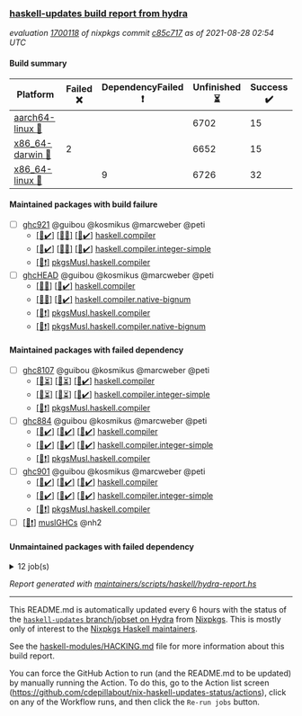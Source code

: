 ### [haskell-updates build report from hydra](https://hydra.nixos.org/jobset/nixpkgs/haskell-updates)
*evaluation [1700118](https://hydra.nixos.org/eval/1700118) of nixpkgs commit [c85c717](https://github.com/NixOS/nixpkgs/commits/c85c717e9be209a59628d23844866f5bd5b178b9) as of 2021-08-28 02:54 UTC*
#### Build summary

 | Platform | Failed :x: | DependencyFailed :heavy_exclamation_mark: | Unfinished :hourglass_flowing_sand: | Success :heavy_check_mark: | 
 | --- | --- | --- | --- | --- | 
 | [aarch64-linux :iphone:](https://hydra.nixos.org/eval/1700118?filter=.aarch64-linux) |  |  | 6702 | 15 | 
 | [x86_64-darwin :apple:](https://hydra.nixos.org/eval/1700118?filter=.x86_64-darwin) | 2 |  | 6652 | 15 | 
 | [x86_64-linux :penguin:](https://hydra.nixos.org/eval/1700118?filter=.x86_64-linux) |  | 9 | 6726 | 32 | 
#### Maintained packages with build failure
- [ ] [ghc921](https://hydra.nixos.org/eval/1700118?filter=ghc921) @guibou @kosmikus @marcweber @peti
  - [[:iphone::heavy_check_mark:]](https://hydra.nixos.org/build/150725732) [[:apple::x:]](https://hydra.nixos.org/build/150734297) [[:penguin::heavy_check_mark:]](https://hydra.nixos.org/build/150737593) [haskell.compiler](https://hydra.nixos.org/eval/1700118?filter=haskell.compiler.ghc921)
  - [[:iphone::heavy_check_mark:]](https://hydra.nixos.org/build/150728335) [[:apple::x:]](https://hydra.nixos.org/build/150727664) [[:penguin::heavy_check_mark:]](https://hydra.nixos.org/build/150734710) [haskell.compiler.integer-simple](https://hydra.nixos.org/eval/1700118?filter=haskell.compiler.integer-simple.ghc921)
  -   [[:penguin::heavy_exclamation_mark:]](https://hydra.nixos.org/build/150726718) [pkgsMusl.haskell.compiler](https://hydra.nixos.org/eval/1700118?filter=pkgsMusl.haskell.compiler.ghc921)
- [ ] [ghcHEAD](https://hydra.nixos.org/eval/1700118?filter=ghcHEAD) @guibou @kosmikus @marcweber @peti
  - [[:apple::x:]](https://hydra.nixos.org/build/150744847) [[:penguin::heavy_check_mark:]](https://hydra.nixos.org/build/150741352) [haskell.compiler](https://hydra.nixos.org/eval/1700118?filter=haskell.compiler.ghcHEAD)
  - [[:apple::x:]](https://hydra.nixos.org/build/150733233) [[:penguin::heavy_check_mark:]](https://hydra.nixos.org/build/150740499) [haskell.compiler.native-bignum](https://hydra.nixos.org/eval/1700118?filter=haskell.compiler.native-bignum.ghcHEAD)
  -  [[:penguin::heavy_exclamation_mark:]](https://hydra.nixos.org/build/150729184) [pkgsMusl.haskell.compiler](https://hydra.nixos.org/eval/1700118?filter=pkgsMusl.haskell.compiler.ghcHEAD)
  -  [[:penguin::heavy_exclamation_mark:]](https://hydra.nixos.org/build/150726321) [pkgsMusl.haskell.compiler.native-bignum](https://hydra.nixos.org/eval/1700118?filter=pkgsMusl.haskell.compiler.native-bignum.ghcHEAD)
#### Maintained packages with failed dependency
- [ ] [ghc8107](https://hydra.nixos.org/eval/1700118?filter=ghc8107) @guibou @kosmikus @marcweber @peti
  - [[:iphone::hourglass_flowing_sand:]](https://hydra.nixos.org/build/151094349) [[:apple::hourglass_flowing_sand:]](https://hydra.nixos.org/build/151105055) [[:penguin::heavy_check_mark:]](https://hydra.nixos.org/build/151111393) [haskell.compiler](https://hydra.nixos.org/eval/1700118?filter=haskell.compiler.ghc8107)
  - [[:iphone::hourglass_flowing_sand:]](https://hydra.nixos.org/build/151100438) [[:apple::hourglass_flowing_sand:]](https://hydra.nixos.org/build/151098827) [[:penguin::heavy_check_mark:]](https://hydra.nixos.org/build/151093113) [haskell.compiler.integer-simple](https://hydra.nixos.org/eval/1700118?filter=haskell.compiler.integer-simple.ghc8107)
  -   [[:penguin::heavy_exclamation_mark:]](https://hydra.nixos.org/build/151106146) [pkgsMusl.haskell.compiler](https://hydra.nixos.org/eval/1700118?filter=pkgsMusl.haskell.compiler.ghc8107)
- [ ] [ghc884](https://hydra.nixos.org/eval/1700118?filter=ghc884) @guibou @kosmikus @marcweber @peti
  - [[:iphone::heavy_check_mark:]](https://hydra.nixos.org/build/150741288) [[:apple::heavy_check_mark:]](https://hydra.nixos.org/build/150730933) [[:penguin::heavy_check_mark:]](https://hydra.nixos.org/build/150726194) [haskell.compiler](https://hydra.nixos.org/eval/1700118?filter=haskell.compiler.ghc884)
  - [[:iphone::heavy_check_mark:]](https://hydra.nixos.org/build/150733124) [[:apple::heavy_check_mark:]](https://hydra.nixos.org/build/150733991) [[:penguin::heavy_check_mark:]](https://hydra.nixos.org/build/150725232) [haskell.compiler.integer-simple](https://hydra.nixos.org/eval/1700118?filter=haskell.compiler.integer-simple.ghc884)
  -   [[:penguin::heavy_exclamation_mark:]](https://hydra.nixos.org/build/150726417) [pkgsMusl.haskell.compiler](https://hydra.nixos.org/eval/1700118?filter=pkgsMusl.haskell.compiler.ghc884)
- [ ] [ghc901](https://hydra.nixos.org/eval/1700118?filter=ghc901) @guibou @kosmikus @marcweber @peti
  - [[:iphone::heavy_check_mark:]](https://hydra.nixos.org/build/150735950) [[:apple::heavy_check_mark:]](https://hydra.nixos.org/build/150728102) [[:penguin::heavy_check_mark:]](https://hydra.nixos.org/build/150741500) [haskell.compiler](https://hydra.nixos.org/eval/1700118?filter=haskell.compiler.ghc901)
  - [[:iphone::heavy_check_mark:]](https://hydra.nixos.org/build/150732915) [[:apple::heavy_check_mark:]](https://hydra.nixos.org/build/150726421) [[:penguin::heavy_check_mark:]](https://hydra.nixos.org/build/150724710) [haskell.compiler.integer-simple](https://hydra.nixos.org/eval/1700118?filter=haskell.compiler.integer-simple.ghc901)
  -   [[:penguin::heavy_exclamation_mark:]](https://hydra.nixos.org/build/150732612) [pkgsMusl.haskell.compiler](https://hydra.nixos.org/eval/1700118?filter=pkgsMusl.haskell.compiler.ghc901)
- [ ] [[:penguin::heavy_exclamation_mark:]](https://hydra.nixos.org/build/151103622) [muslGHCs](https://hydra.nixos.org/eval/1700118?filter=muslGHCs) @nh2
#### Unmaintained packages with failed dependency
<details><summary>12 job(s) </summary>

- [ ] [hello](https://hydra.nixos.org/eval/1700118?filter=hello) 
  - [[:iphone::hourglass_flowing_sand:]](https://hydra.nixos.org/build/151107384) [[:apple::hourglass_flowing_sand:]](https://hydra.nixos.org/build/151105992) [[:penguin::heavy_check_mark:]](https://hydra.nixos.org/build/151097109) [haskellPackages](https://hydra.nixos.org/eval/1700118?filter=haskellPackages.hello)
  -   [[:penguin::heavy_exclamation_mark:]](https://hydra.nixos.org/build/151109722) [pkgsMusl.haskellPackages](https://hydra.nixos.org/eval/1700118?filter=pkgsMusl.haskellPackages.hello)
  -   [[:penguin::hourglass_flowing_sand:]](https://hydra.nixos.org/build/151101899) [pkgsStatic.haskell.packages.integer-simple.ghc8107](https://hydra.nixos.org/eval/1700118?filter=pkgsStatic.haskell.packages.integer-simple.ghc8107.hello)
- [ ] [lens](https://hydra.nixos.org/eval/1700118?filter=lens) 
  - [[:iphone::hourglass_flowing_sand:]](https://hydra.nixos.org/build/151100433) [[:apple::hourglass_flowing_sand:]](https://hydra.nixos.org/build/151098337) [[:penguin::hourglass_flowing_sand:]](https://hydra.nixos.org/build/151110145) [haskellPackages](https://hydra.nixos.org/eval/1700118?filter=haskellPackages.lens)
  -   [[:penguin::heavy_exclamation_mark:]](https://hydra.nixos.org/build/151101391) [pkgsMusl.haskellPackages](https://hydra.nixos.org/eval/1700118?filter=pkgsMusl.haskellPackages.lens)
  -   [[:penguin::hourglass_flowing_sand:]](https://hydra.nixos.org/build/151100711) [pkgsStatic.haskell.packages.integer-simple.ghc8107](https://hydra.nixos.org/eval/1700118?filter=pkgsStatic.haskell.packages.integer-simple.ghc8107.lens)
- [ ] [random](https://hydra.nixos.org/eval/1700118?filter=random) 
  - [[:iphone::hourglass_flowing_sand:]](https://hydra.nixos.org/build/151105885) [[:apple::hourglass_flowing_sand:]](https://hydra.nixos.org/build/151111556) [[:penguin::hourglass_flowing_sand:]](https://hydra.nixos.org/build/151097124) [haskellPackages](https://hydra.nixos.org/eval/1700118?filter=haskellPackages.random)
  -   [[:penguin::heavy_exclamation_mark:]](https://hydra.nixos.org/build/151099387) [pkgsMusl.haskellPackages](https://hydra.nixos.org/eval/1700118?filter=pkgsMusl.haskellPackages.random)
  -   [[:penguin::hourglass_flowing_sand:]](https://hydra.nixos.org/build/151100460) [pkgsStatic.haskell.packages.integer-simple.ghc8107](https://hydra.nixos.org/eval/1700118?filter=pkgsStatic.haskell.packages.integer-simple.ghc8107.random)
</details>

*Report generated with [maintainers/scripts/haskell/hydra-report.hs](https://github.com/NixOS/nixpkgs/blob/haskell-updates/maintainers/scripts/haskell/hydra-report.sh)*


----------------------------------------------------------------------

This README.md is automatically updated every 6 hours with the status of the
[`haskell-updates` branch/jobset on Hydra](https://hydra.nixos.org/jobset/nixpkgs/haskell-updates)
from [Nixpkgs](https://github.com/NixOS/nixpkgs).  This is mostly only of
interest to the [Nixpkgs Haskell maintainers](https://github.com/orgs/NixOS/teams/haskell).

See the
[haskell-modules/HACKING.md](https://github.com/NixOS/nixpkgs/blob/haskell-updates/pkgs/development/haskell-modules/HACKING.md)
file for more information about this build report.

You can force the GitHub Action to run (and the README.md to be updated) by
manually running the Action.  To do this, go to the Action list screen
(https://github.com/cdepillabout/nix-haskell-updates-status/actions),
click on any of the Workflow runs, and then click the `Re-run jobs` button.
